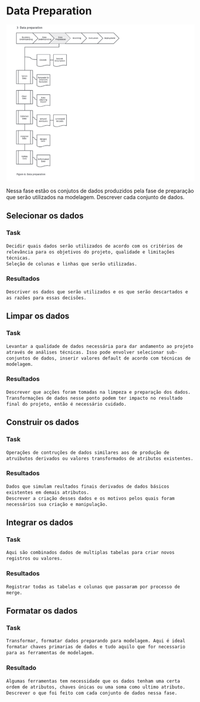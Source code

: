 # Data Preparation

![imagem_8](../images/imagem_8.png)

Nessa fase estão os conjutos de dados produzidos pela fase de preparação que serão utilizados na modelagem. Descrever cada conjunto de dados.

## Selecionar os dados
### Task
    Decidir quais dados serão utilizados de acordo com os critérios de relevância para os objetivos do projeto, qualidade e limitações técnicas.
    Seleção de colunas e linhas que serão utilizadas.

### Resultados
    Descriver os dados que serão utilizados e os que serão descartados e as razões para essas decisões.


## Limpar os dados
### Task
    Levantar a qualidade de dados necessária para dar andamento ao projeto através de análises técnicas. Isso pode envolver selecionar sub-conjuntos de dados, inserir valores default de acordo com técnicas de modelagem.

### Resultados
    Descrever que acções foram tomadas na limpeza e preparação dos dados. Transformações de dados nesse ponto podem ter impacto no resultado final do projeto, então é necessário cuidado.


## Construir os dados
### Task
    Operações de contruções de dados similares aos de produção de atruibutos derivados ou valores transformados de atributos existentes.

### Resultados
    Dados que simulam reultados finais derivados de dados básicos existentes em demais atributos.
    Descrever a criação desses dados e os motivos pelos quais foram necessários sua criação e manipulação.


## Integrar os dados
### Task
    Aqui são combinados dados de multiplas tabelas para criar novos registros ou valores.

### Resultados
    Registrar todas as tabelas e colunas que passaram por processo de merge.



## Formatar os dados
### Task
    Transformar, formatar dados preparando para modelagem. Aqui é ideal formatar chaves primarias de dados e tudo aquilo que for necessario para as ferramentas de modelagem.

### Resultado
    Algumas ferramentas tem necessidade que os dados tenham uma certa ordem de atributos, chaves únicas ou uma soma como ultimo atributo.
    Descrever o que foi feito com cada conjunto de dados nessa fase.    
